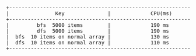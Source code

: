 <pre>
+-----------------------------------------------------------------+
|               Key              |             CPU(ms)            |
+-----------------------------------------------------------------+
|         bfs  5000 items        |             190 ms             |
|         dfs  5000 items        |             190 ms             |
|  bfs  10 items on normal array |             130 ms             |
|  dfs  10 items on normal array |             110 ms             |
+-----------------------------------------------------------------+
</pre>
